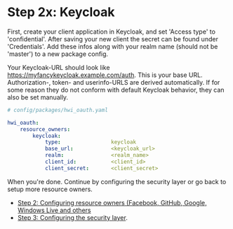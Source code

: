 Step 2x: Keycloak
===============
First, create your client application in Keycloak, and set 'Access type' to 'confidential'. After saving your new client the secret can be found under 'Credentials'. Add these infos along with your realm name (should not be 'master') to a new package config.

Your Keycloak-URL should look like https://myfancykeycloak.example.com/auth. This is your base URL. Authorization-, token- and userinfo-URLS are derived automatically. If for some reason they do not conform with default Keycloak behavior, they can also be set manually.

```yaml
# config/packages/hwi_oauth.yaml

hwi_oauth:
    resource_owners:
        keycloak:
            type:                keycloak
            base_url:            <keycloak_url>
            realm:               <realm_name>
            client_id:           <client_id>
            client_secret:       <client_secret>
```

When you're done. Continue by configuring the security layer or go back to
setup more resource owners.

- [Step 2: Configuring resource owners (Facebook, GitHub, Google, Windows Live and others](../2-configuring_resource_owners.md)
- [Step 3: Configuring the security layer](../3-configuring_the_security_layer.md).
